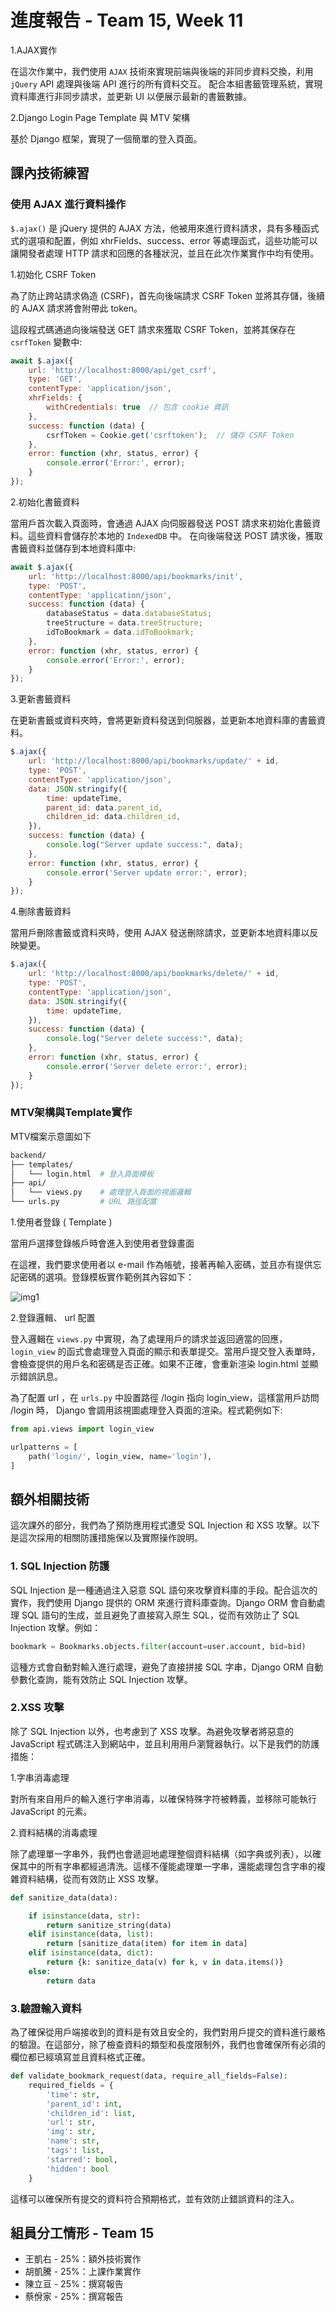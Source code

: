 # 進度報告 - Team 15, Week 11

1.AJAX實作

在這次作業中，我們使用 `AJAX` 技術來實現前端與後端的非同步資料交換，利用 `jQuery` API 處理與後端 API 進行的所有資料交互。
配合本組書籤管理系統，實現資料庫進行非同步請求，並更新 UI 以便展示最新的書籤數據。

2.Django Login Page Template 與 MTV 架構

基於 Django 框架，實現了一個簡單的登入頁面。


## 課內技術練習

### 使用 AJAX 進行資料操作

`$.ajax()` 是 jQuery 提供的 AJAX 方法，他被用來進行資料請求，具有多種函式式的選項和配置，例如 xhrFields、success、error 等處理函式，這些功能可以讓開發者處理 HTTP 請求和回應的各種狀況，並且在此次作業實作中均有使用。


1.初始化 CSRF Token

為了防止跨站請求偽造 (CSRF)，首先向後端請求 CSRF Token 並將其存儲，後續的 AJAX 請求將會附帶此 token。

這段程式碼通過向後端發送 GET 請求來獲取 CSRF Token，並將其保存在 `csrfToken` 變數中:

```javascript
await $.ajax({
    url: 'http://localhost:8000/api/get_csrf',
    type: 'GET',
    contentType: 'application/json',
    xhrFields: {
        withCredentials: true  // 包含 cookie 資訊
    },
    success: function (data) {
        csrfToken = Cookie.get('csrftoken');  // 儲存 CSRF Token
    },
    error: function (xhr, status, error) {
        console.error('Error:', error);
    }
});
```


2.初始化書籤資料

當用戶首次載入頁面時，會通過 AJAX 向伺服器發送 POST 請求來初始化書籤資料。這些資料會儲存於本地的 `IndexedDB` 中。
在向後端發送 POST 請求後，獲取書籤資料並儲存到本地資料庫中:

```javascript
await $.ajax({
    url: 'http://localhost:8000/api/bookmarks/init',
    type: 'POST',
    contentType: 'application/json',
    success: function (data) {
        databaseStatus = data.databaseStatus;
        treeStructure = data.treeStructure;
        idToBookmark = data.idToBookmark;
    },
    error: function (xhr, status, error) {
        console.error('Error:', error);
    }
});
```

3.更新書籤資料

在更新書籤或資料夾時，會將更新資料發送到伺服器，並更新本地資料庫的書籤資料。

```javascript
$.ajax({
    url: 'http://localhost:8000/api/bookmarks/update/' + id,
    type: 'POST',
    contentType: 'application/json',
    data: JSON.stringify({
        time: updateTime,
        parent_id: data.parent_id,
        children_id: data.children_id,
    }),
    success: function (data) {
        console.log("Server update success:", data);
    },
    error: function (xhr, status, error) {
        console.error('Server update error:', error);
    }
});
```


4.刪除書籤資料

當用戶刪除書籤或資料夾時，使用 AJAX 發送刪除請求，並更新本地資料庫以反映變更。

```javascript
$.ajax({
    url: 'http://localhost:8000/api/bookmarks/delete/' + id,
    type: 'POST',
    contentType: 'application/json',
    data: JSON.stringify({
        time: updateTime,
    }),
    success: function (data) {
        console.log("Server delete success:", data);
    },
    error: function (xhr, status, error) {
        console.error('Server delete error:', error);
    }
});
```


### MTV架構與Template實作

MTV檔案示意圖如下

```bash
backend/
├── templates/
│   └── login.html  # 登入頁面模板
├── api/
│   └── views.py    # 處理登入頁面的視圖邏輯
└── urls.py         # URL 路徑配置
```


1.使用者登錄 ( Template )

當用戶選擇登錄帳戶時會進入到使用者登錄畫面

在這裡，我們要求使用者以 e-mail 作為帳號，接著再輸入密碼，並且亦有提供忘記密碼的選項。登錄模板實作範例其內容如下：

![img1](./report_imgs/Week11/img1.gif)


2.登錄邏輯、 url 配置

登入邏輯在 `views.py` 中實現，為了處理用戶的請求並返回適當的回應， `login_view` 的函式會處理登入頁面的顯示和表單提交。當用戶提交登入表單時，會檢查提供的用戶名和密碼是否正確。如果不正確，會重新渲染 login.html 並顯示錯誤訊息。

為了配置 url ，在 `urls.py` 中設置路徑 /login 指向 login_view，這樣當用戶訪問 /login 時， Django 會調用該視圖處理登入頁面的渲染。程式範例如下:

```python
from api.views import login_view

urlpatterns = [
    path('login/', login_view, name='login'),
]
```



## 額外相關技術

這次課外的部分，我們為了預防應用程式遭受 SQL Injection 和 XSS 攻擊。以下是這次採用的相關防護措施保以及實際操作說明。

### 1. SQL Injection 防護

SQL Injection 是一種通過注入惡意 SQL 語句來攻擊資料庫的手段。配合這次的實作，我們使用 Django 提供的 ORM 來進行資料庫查詢。Django ORM 會自動處理 SQL 語句的生成，並且避免了直接寫入原生 SQL，從而有效防止了 SQL Injection 攻擊。例如：

```python
bookmark = Bookmarks.objects.filter(account=user.account, bid=bid)
```

這種方式會自動對輸入進行處理，避免了直接拼接 SQL 字串，Django ORM 自動參數化查詢，能有效防止 SQL Injection 攻擊。

### 2.XSS 攻擊

除了 SQL Injection 以外，也考慮到了 XSS 攻擊。為避免攻擊者將惡意的 JavaScript 程式碼注入到網站中，並且利用用戶瀏覽器執行。以下是我們的防護措施：

1.字串消毒處理

對所有來自用戶的輸入進行字串消毒，以確保特殊字符被轉義，並移除可能執行 JavaScript 的元素。

2.資料結構的消毒處理

除了處理單一字串外，我們也會遞迴地處理整個資料結構（如字典或列表），以確保其中的所有字串都經過清洗。這樣不僅能處理單一字串，還能處理包含字串的複雜資料結構，從而有效防止 XSS 攻擊。

```python
def sanitize_data(data):

    if isinstance(data, str):
        return sanitize_string(data)
    elif isinstance(data, list):
        return [sanitize_data(item) for item in data]
    elif isinstance(data, dict):
        return {k: sanitize_data(v) for k, v in data.items()}
    else:
        return data
```

### 3.驗證輸入資料

為了確保從用戶端接收到的資料是有效且安全的，我們對用戶提交的資料進行嚴格的驗證。在這部分，除了檢查資料的類型和長度限制外，我們也會確保所有必須的欄位都已經填寫並且資料格式正確。

```python
def validate_bookmark_request(data, require_all_fields=False):
    required_fields = {
        'time': str,
        'parent_id': int,
        'children_id': list,
        'url': str,
        'img': str,
        'name': str,
        'tags': list,
        'starred': bool,
        'hidden': bool
    }
```
這樣可以確保所有提交的資料符合預期格式，並有效防止錯誤資料的注入。



## 組員分工情形 - Team 15

- 王凱右 - 25%：額外技術實作
- 胡凱騰 - 25%：上課作業實作
- 陳立亘 - 25%：撰寫報告
- 蔡佾家 - 25%：撰寫報告
